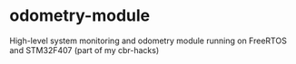 # odometry-module
High-level system monitoring and odometry module running on FreeRTOS and STM32F407 (part of my cbr-hacks)
